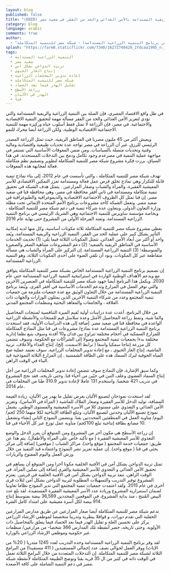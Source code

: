 ```yaml
---
layout: blog
published: false
title: "(ENID) شبكة  مصر للتنمية المتكاملة  : ربط التنمية الزراعية والريفية المستدامة بالأمن الغذائي والحد من الفقر في صعيد مصر"
category: blog
language: arabic
comments: true
author: 
  - "هبة حندوسة (المدير العام) وضياء عبده (مدير برنامج التنمية الزراعية المستدامة) - شبكة مصر للتنمية المتكاملة "
splash: "https://farm8.staticflickr.com/7340/16272748420_2fdcaa1995_n.jpg"
tags: 
  - التنمية الزراعية المستدامة
  - صعيد مصر
  - تربية الدواجن بشكل آمن
  - إنتاج الغاز الحيوي
  - إعادة تدوير المخلفات الزراعية
  - شبكة مصر للتنمية المتكاملة
  - تقليل الهدر فيما بعد الحصاد
  - زراعة الأسطح
  - الهدر في الألبان
  - قنا
---
```


في ظل واقع الاقتصاد المصري، فإن الصلة بين التنمية الزراعية والريفية المستدامة والتي تؤدي لتعزيز الأمن الغذائي     والحد من الفقر مسألة مهمة لتحقيق التنمية الاقتصادية والاجتماعية. في مصر، فإن الزراعة لا تمثل فقط أسلوب حياة وركيزة مهمة للتنمية الاجتماعية الاقتصادية الوطنية، ولكن الزراعة أيضا محرك للنمو. 
<!-- more -->
ويعيش أكثر من 45 مليون مصريا في المناطق الريفية، حيث تمثل الزراعة المصدر الرئيسي للرزق. غير أن الزراعة في مصر تواجه عدة تحديات طبيعية واقتصادية ومالية وفنية وتحديات متصلة بالسياسات. ومن ضمن المعوقات الأساسية التي تستمر في مواجهة عملية التنمية في مصرعدم وجود تكامل ودمج بين التدخلات المستحدثة. في هذا السياق، برزت فكرة مشروع شبكة مصر للتنمية المتكاملة لتطوير وتصميم نظم متكاملة فعالة لمجابهة هذه المعوقات. 

تهدف شبكة مصر للتنمية المتكاملة ، والتي تأسست في عام 2012، إلى بناء نماذج تنمية قابلة للتكرار وهي نماذج تخلق فرص عمل فعالة ومستدامة تعزز التمكين الاقتصادي للأسر المعيشية الفقيرة، والمرأة والشباب وصغار المزارعين . يتمثل هدف الشبكة في تحقيق تنمية متكاملة ومستدامة  في ثاني أفقر محافظة في مصر، وهي محافظة قنا في صعيد مصر. إن قنا تمثل كل الظروف الاجتماعية الاقتصادية والديموغرافية والطبوغرافية في صعيد مصر. وتعمل الشبكة كأحد مشروعات برنامج الأمم المتحدة الإنمائي تحت مظلة وزارة التعاون الدولي. ويتعاون عدة شركاء تنمية في دعم شبكة مصر للتنمية المتكاملة ، وبخاصة مؤسسة ساويرس للتنمية الاجتماعية وهي الشريك الرئيسي في برنامج التنمية الزراعية المستدامة. وتمتد المرحلة الأولي من المشروع حتى نهاية عام 2016. 

يغطي مشروع شبكة مصر للتنمية المتكاملة ثلاثة مكونات أساسية، وكل منها لديه إمكانية التأثير بشكل كبير على عملية الحد من الفقر، التنمية الزراعية والريفية المستدامة، وبُعد واحد أو أكثر من أبعاد الأمن الغذائي.  تتمثل المكونات الثلاثة فيما يلي: (1) تحديث الخدمات الأساسية في المناطق الريفية بالصعيد؛ (2) دعم المشروعات متناهية الصغر والصغيرة     والمتوسطة؛ (3) التنمية الزراعية المستدامة. إن التركيز على المرأة والشباب هي مسألة متقاطعة عبر كل المكونات. ونود أن نلقي الضوء على أحدى المكونات الثلاثة، وهو التنمية الزراعية المستدامة. 

إن تصميم برنامج التنمية الزراعية المستدامة الخاص بشبكة مصر للتنمية المتكاملة يتوافق مع ويدعم الأهداف الوطنية الواردة في استراتيجية التنمية الزراعية المستدامة حتي عام 2030. ويكمل هذا البرنامج أيضا جهود شبكة مصر للتنمية المتكاملة في العنصرين الآخرين والتي توفر العمل في المزارع وتدعم الخدمات الأساسية في أفقر القرى.  ويُنفذ برنامج التنمية الزراعية المستدامة من خلال التعاون الوثيق مع عدة جمعيات ملتزمة من جمعيات تنمية المجتمع وعدد من شركاء التنمية الآخرين الذين يمثلون الوزارات والجهات ذات العلاقة ، والجامعات والمعاهد البحثية ومنظمات المجتمع المدني. 

من خلال البرنامج، أعدت عدة دراسات أولية تُقيم الميزة التنافسية لمنتجات المحاصيل والما شية، ونمط زراعة المحاصيل الأمثل وعدة سلاسل قيم للمنتجات والأنشطة الزراعية الواعدة في محافظة قنا في صعيد مصر. إضافة إلى هذه الدراسات الأولية، فقد استحدث برنامج التنمية الزراعية المستدامة عدة نماذج/ مشروعات في قنا مثل النماذج المتكاملة للمزارع السمكية في أحجام مختلفة تتراوح بين فدان و10 أفدنة وسوف يتبع نظما إدارية مختلفة بدءا بجمعيات تنمية المجتمع وصولا إلى الشراكات مع الحكومة. وسوف تتضمن كل مزرعة إنتاجا سمكيا واسعا ( ترابط الاسمنت، إلخ)، إنتاج الغذاء والأعلاف، تربية الماشية، إنتاج  الغاز الحيوي ، مع إعادة تدوير المخلفات الزراعية. سوف تعتمد عملية ضخ المياه الجوفية  لبرك السمك هذه على الطاقة الشمسية . إن المزارع الثلاثة النموذجية قيد البناء في الوقت الراهن. 

وكما سبق الإشارة، فإن النماذج سوف تتضمن إعادة تدوير المخلفات الزراعية من أجل إنتاج السماد العضوي وعلف التبن في حيّين من أحياء قنا. وحتى تاريخه، فقد نجح المشروع في تدريب 421 شخصا، واستخدم 131 عاملا لإعادة تدوير 310.9  طنا من المخلفات في عام 2014. 

لقد استحدث نموذجان لتصنيع الألبان بغرض تقليل ما يهدر من الألبان، زيادة القيمة المضافة، توليد الدخل للأسر الفقيرة      وصغار الملاك للماشية ( المرأة في الأساس)، وتعزيز الأمن الغذائي و التغذوي على مستوى كلا من الأسرة المعيشية      والمستوى الوطني.  يشمل نموذج تصنيع الألبان وحدتين لتصنيع الألبان، وتبلغ الطاقة الإنتاجية لكلا منهما 250 كجم/ اليوم/ مناوبة العمل في المنطقتين المحددتين بقنا. ويتضمن النموذج الثاني إنشاء وتشغيل 10 مصانع بطاقة إنتاجية تبلغ 100كجم/ مناوبة عمل توزع عبر كل الأحياء في قنا.

إن زراعة الأسطح هي مكون آخر من المشروع ومن المتوقع أن يعزز الدخل والوضع التغذوي للأسر المعيشية الفقيرة    ( مع تأكيد خاص على المرأة والأطفال). يتم هذا عن طريق: جمعيات خدمة المجتمع ( موقع واحد)، مراكز الشباب          ( موقعين) إضافة إلى مركز بحثي  في قنا ( موقع واحد). إن عملية تعزيز نشر النموذج واعتماده قيد التنفيذ من خلال ورش العمل واليوم المفتوح والزيارات.

تمثل تربية الدواجن بشكل آمن  في الأفنية الخلفية مكونا آخرا ومن المتوقع أن يساهم في تحقيق الأمن الغذائي و التغذوي للأسر المعيشية والقرى إضافة إلى تمكين المرأة. في الوقت الراهن، تنفذ تربية الدواجن بشكل آمن في الأفنية الخلفية في قريتين. يعتزم المشروع توفير التدريب والتسهيلات المطلوبة لتربية الدواجن بشكل آمن لثلاث قرى أخرى في عام 2015. ولقد اعتمدت جمعيات تنمية المجتمع التي تدير النموذج نظاما تعاونيا لضمان استمرارية المشروع وزيادة عدد الأسر المعيشية الفقيرة المستفيدة. لقد بلغ عدد البيض المُنتج ، منذ بداية المشروع، في الموقعين المحددين 36,569 بيضة بمتوسط إنتاج 914 بيضة لكل أسرة معيشية على امتداد كامل الفترة. 

تدعم شبكة مصر للتنمية المتكاملة أيضا صغار المزارعين عن طريق مدارس المزارعين الحقلية التي تقدم دورات،        و قوافلا بيطرية وتدريبا متخصصا لموظفي الإرشاد الزراعي يركز على تحسين الغلة و تقليل الهدر فيما بعد الحصاد فيما يتعلق بالمحاصيل ذات الأولوية.  وحتى تاريخه، حضر أنشطة تلك المدارس 366 شخصا- من مزارعين/ منظمات غير حكومية وموظفي الإرشاد الزراعي بالوزارة. 


لقد وفر برنامج التنمية الزراعية المستدامة وحده التدريب لعدد 1245 متدربا ( 20% من الإناث) ووفر العمل لحوالي نصف عدد إجمالي المستفيدين ( 411 مستفيدا) من البرامج الثلاثة لشبكة مصر للتنمية المتكاملة. إن التدخلات المتعددة من خلال البرامج الثلاثة تعمل في الوقت ذاته في كثير من ال 35 قرية بقنا وتوضح الطبيعة المتكاملة لأنشطة شبكة مصر في دعم التنمية الشاملة على كافة الأصعدة.